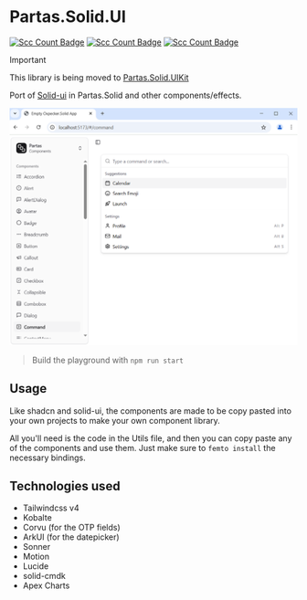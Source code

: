 ﻿# Partas.Solid.UI

[//]: # (<div align="center">)

[![Scc Count Badge](https://sloc.xyz/github/shayanhabibi/Partas.Solid.UI/?category=code&badge-bg-color=9100FF)](https://github.com/shayanhabibi/Partas.Solid.UI/)
[![Scc Count Badge](https://sloc.xyz/github/shayanhabibi/Partas.Solid.UI/?category=comments&badge-bg-color=5E00B5)](https://github.com/shayanhabibi/Partas.Solid/)
[![Scc Count Badge](https://sloc.xyz/github/shayanhabibi/Partas.Solid.UI/?category=cocomo&badge-bg-color=3B0086)](https://github.com/shayanhabibi/Partas.Solid/)

[//]: # (</div>)

> [!IMPORTANT]
> This library is being moved to [Partas.Solid.UIKit](https://github.com/shayanhabibi/Partas.Solid.UIKit)

Port of [Solid-ui](https://solid-ui.com/) in Partas.Solid and other components/effects.

![img.png](img.png)

> Build the playground with `npm run start`

## Usage

Like shadcn and solid-ui, the components are made to be copy pasted into your own projects to make your own component library.

All you'll need is the code in the Utils file, and then you can copy paste any of the components and use them. Just make sure to `femto install` the necessary bindings.

## Technologies used

- Tailwindcss v4
- Kobalte
- Corvu (for the OTP fields)
- ArkUI (for the datepicker)
- Sonner
- Motion
- Lucide
- solid-cmdk
- Apex Charts
